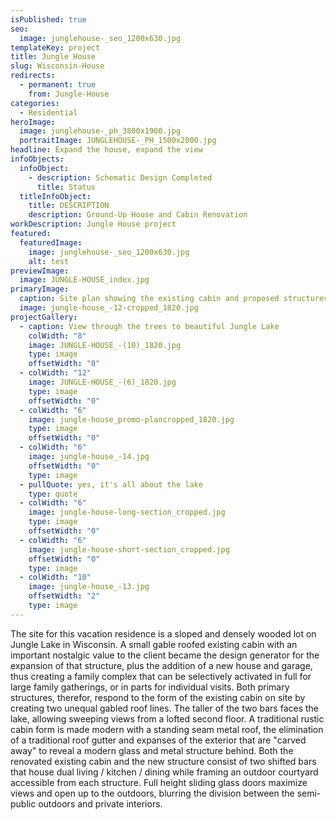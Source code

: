 ```yaml
---
isPublished: true
seo:
  image: junglehouse-_seo_1200x630.jpg
templateKey: project
title: Jungle House
slug: Wisconsin-House
redirects:
  - permanent: true
    from: Jungle-House
categories:
  - Residential
heroImage:
  image: junglehouse-_ph_3800x1900.jpg
  portraitImage: JUNGLEHOUSE-_PH_1500x2000.jpg
headline: Expand the house, expand the view
infoObjects:
  infoObject:
    - description: Schematic Design Completed
      title: Status
  titleInfoObject:
    title: DESCRIPTION
    description: Ground-Up House and Cabin Renovation
workDescription: Jungle House project
featured:
  featuredImage:
    image: junglehouse-_seo_1200x630.jpg
    alt: test
previewImage:
  image: JUNGLE-HOUSE_index.jpg
primaryImage:
  caption: Site plan showing the existing cabin and proposed structures
  image: jungle-house_-12-cropped_1820.jpg
projectGallery:
  - caption: View through the trees to beautiful Jungle Lake
    colWidth: "8"
    image: JUNGLE-HOUSE_-(10)_1820.jpg
    type: image
    offsetWidth: "0"
  - colWidth: "12"
    image: JUNGLE-HOUSE_-(6)_1820.jpg
    type: image
    offsetWidth: "0"
  - colWidth: "6"
    image: jungle-house_promo-plancropped_1820.jpg
    type: image
    offsetWidth: "0"
  - colWidth: "6"
    image: jungle-house_-14.jpg
    offsetWidth: "0"
    type: image
  - pullQuote: yes, it's all about the lake
    type: quote
  - colWidth: "6"
    image: jungle-house-long-section_cropped.jpg
    type: image
    offsetWidth: "0"
  - colWidth: "6"
    image: jungle-house-short-section_cropped.jpg
    offsetWidth: "0"
    type: image
  - colWidth: "10"
    image: jungle-house_-13.jpg
    offsetWidth: "2"
    type: image
---
```


The site for this vacation residence is a sloped and densely wooded lot on Jungle Lake in Wisconsin. A small gable roofed existing cabin with an important nostalgic value to the client became the design generator for the expansion of that structure, plus the addition of a new house and garage, thus creating a family complex that can be selectively activated in full for large family gatherings, or in parts for individual visits. Both primary structures, therefor, respond to the form of the existing cabin on site by creating two unequal gabled roof lines. The taller of the two bars faces the lake, allowing sweeping views from a lofted second floor. A traditional rustic cabin form is made modern with a standing seam metal roof, the elimination of a traditional roof gutter and expanses of the exterior that are "carved away" to reveal a modern glass and metal structure behind. Both the renovated existing cabin and the new structure consist of two shifted bars that house dual living / kitchen / dining while framing an outdoor courtyard accessible from each structure. Full height sliding glass doors maximize views and open up to the outdoors, blurring the division between the semi-public outdoors and private interiors.
